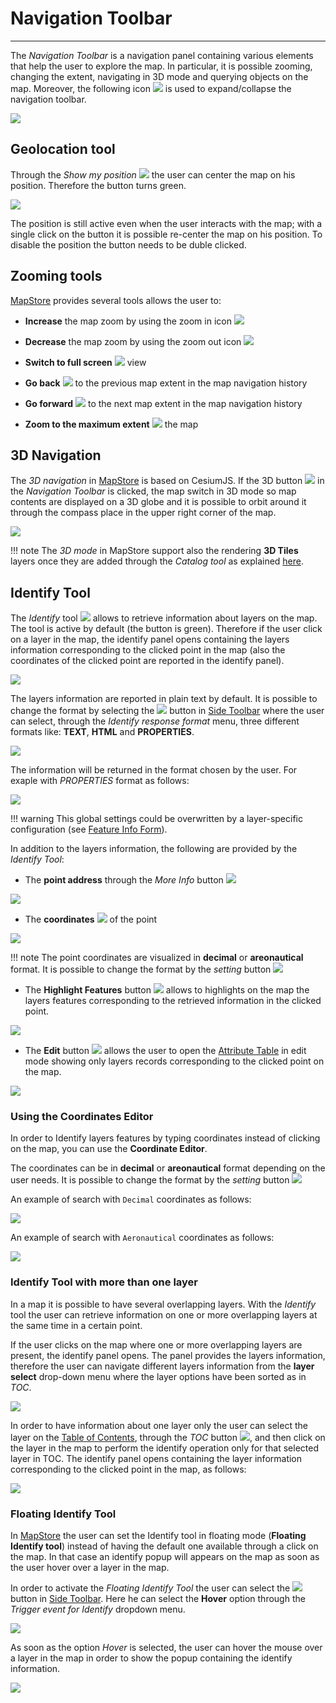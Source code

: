 # Navigation Toolbar

*********

The *Navigation Toolbar* is a navigation panel containing various elements that help the user to explore the map. In particular, it is possible zooming, changing the extent, navigating in 3D mode and querying objects on the map.
Moreover, the following icon <img src="../img/button/collapse.jpg" class="ms-docbutton"/> is used to expand/collapse the navigation toolbar.

<img src="../img/navigation-toolbar/sidebar.jpg" class="ms-docimage"/>

## Geolocation tool

Through the *Show my position* <img src="../img/button/geolocation.jpg" class="ms-docbutton"/> the user can center the map on his position. Therefore the button turns green.

<img src="../img/navigation-toolbar/position.jpg" class="ms-docimage"/>

The position is still active even when the user interacts with the map; with a single click on the button it is possible re-center the map on his position.
To disable the position the button needs to be duble clicked.

## Zooming tools

[MapStore](https://mapstore.geosolutionsgroup.com/mapstore/#/) provides several tools allows the user to:

* **Increase** the map zoom by using the zoom in icon <img src="../img/button/zoom-in.jpg" class="ms-docbutton"/>

* **Decrease** the map zoom by using the zoom out icon <img src="../img/button/zoom-out.jpg" class="ms-docbutton"/>

* **Switch to full screen**  <img src="../img/button/full-screen.jpg" class="ms-docbutton"/> view

* **Go back** <img src="../img/button/back-extent.jpg" class="ms-docbutton"/> to the previous map extent in the map navigation history

* **Go forward** <img src="../img/button/forward-extent.jpg" class="ms-docbutton"/> to the next map extent in the map navigation history

* **Zoom to the maximum extent** <img src="../img/button/max-extent.jpg" class="ms-docbutton"/> the map

## 3D Navigation

The *3D navigation* in [MapStore](https://mapstore.geosolutionsgroup.com/mapstore/#/) is based on CesiumJS. If the 3D button <img src="../img/button/3D-icon.jpg" class="ms-docbutton"/> in the *Navigation Toolbar* is clicked, the map switch in 3D mode so map contents are displayed on a 3D globe and it is possible to orbit around it through the compass place in the upper right corner of the map.

<img src="../img/navigation-toolbar/3D-mode.jpg" class="ms-docimage"/>

!!! note
    The *3D mode* in MapStore support also the rendering **3D Tiles** layers once they are added through the *Catalog tool* as explained [here](catalog.md#3d-tiles-catalog).

## Identify Tool

The *Identify* tool <img src="../img/button/identify.jpg" class="ms-docbutton"/> allows to retrieve information about layers on the map.
The tool is active by default (the button is green). Therefore if the user click on a layer in the map, the identify panel opens containing the layers information corresponding to the clicked point in the map (also the coordinates of the clicked point are reported in the identify panel).

<img src="../img/navigation-toolbar/identify-tool.jpg" class="ms-docimage"/>

The layers information are reported in plain text by default. It is possible to change the format by selecting the <img src="../img/button/settings2.jpg" class="ms-docbutton"/> button in [Side Toolbar](mapstore-toolbars.md#side-toolbar) where the user can select, through the *Identify response format* menu, three different formats like: **TEXT**, **HTML** and **PROPERTIES**.

<img src="../img/navigation-toolbar/format-options.jpg" class="ms-docimage" style="max-width:400px;"/>

The information will be returned in the format chosen by the user. For exaple with *PROPERTIES* format as follows:

<img src="../img/navigation-toolbar/format_example.jpg" class="ms-docimage"/>

!!! warning
    This global settings could be overwritten by a layer-specific configuration (see [Feature Info Form](layer-settings.md#feature-info-form)).

In addition to the layers information, the following are provided by the *Identify Tool*:

* The **point address**  through the *More Info* button  <img src="../img/button/more_info_icon.jpg" class="ms-docbutton"/>

<img src="../img/navigation-toolbar/more-info.jpg" class="ms-docimage"/>

* The **coordinates** <img src="../img/button/coordinates_editor_icon.jpg" class="ms-docbutton"/> of the point

<img src="../img/navigation-toolbar/coordinate.jpg" class="ms-docimage"/>

!!! note
    The point coordinates are visualized in **decimal** or **areonautical** format. It is possible to change the format by the *setting* button <img src="../img/button/gear_icon.jpg" class="ms-docbutton" style="max-heigth:50px;"/>

* The **Highlight Features** button <img src="../img/button/highlight_features_icon.jpg" class="ms-docbutton"/> allows to highlights on the map the layers features corresponding to the retrieved information in the clicked point.

<img src="../img/navigation-toolbar/hightlight-point1.gif" class="ms-docimage"/>

* The **Edit** button <img src="../img/button/edit_button.jpg" class="ms-docbutton"/> allows the user to open the [Attribute Table](attributes-table.md)  in edit mode showing only layers records corresponding to the clicked point on the map.

<img src="../img/navigation-toolbar/edit_identify.gif" class="ms-docimage"/>

### Using the Coordinates Editor

In order to Identify layers features by typing coordinates instead of clicking on the map, you can use the **Coordinate Editor**.

The coordinates can be in **decimal** or **areonautical** format depending on the user needs. It is possible to change the format by the *setting* button <img src="../img/button/gear_icon.jpg" class="ms-docbutton" style="max-heigth:50px;"/>

An example of search with `Decimal` coordinates as follows:

<img src="../img/navigation-toolbar/decimal-ex.gif" class="ms-docimage"  />

An example of search with `Aeronautical` coordinates as follows:

<img src="../img/navigation-toolbar/areonautical-ex.gif" class="ms-docimage"  style="max-width:700px;"/>

### Identify Tool with more than one layer

In a map it is possible to have several overlapping layers. With the *Identify* tool the user can retrieve information on one or more overlapping layers at the same time in a certain point.

If the user clicks on the map where one or more overlapping layers are present, the identify panel opens. The panel provides the layers information, therefore the user can navigate different layers information from the **layer select** drop-down menu where the layer options have been sorted as in *TOC*.

<img src="../img/navigation-toolbar/layers.jpg" class="ms-docimage"/>

In order to have information about one layer only the user can select the layer on the [Table of Contents](toc.md#table-of-contents), through the *TOC* button <img src="../img/button/show-layers.jpg" class="ms-docbutton"/>, and then click on the layer in the map to perform the identify operation only for that selected layer in TOC. The identify panel opens containing the layer information corresponding to the clicked point in the map, as follows:

<img src="../img/navigation-toolbar/layer.gif" class="ms-docimage"/>

### Floating Identify Tool

In [MapStore](https://mapstore.geosolutionsgroup.com/mapstore/#/) the user can set the Identify tool in floating mode (**Floating Identify tool**) instead of having the default one available through a click on the map. In that case an identify popup will appears on the map as soon as the user hover over a layer in the map.

In order to activate the *Floating Identify Tool* the user can select the  <img src="../img/button/settings2.jpg" class="ms-docbutton"/> button in [Side Toolbar](mapstore-toolbars.md#side-toolbar). Here he can select the **Hover** option through the *Trigger event for Identify* dropdown menu.

<img src="../img/navigation-toolbar/setting-hover.jpg" class="ms-docimage"/>

As soon as the option *Hover* is selected, the user can hover the mouse over a layer in the map in order to show the popup containing the identify information.

<img src="../img/navigation-toolbar/hover-over-map.gif" class="ms-docimage"/>
